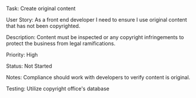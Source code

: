 Task: Create original content

User Story: As a front end developer I need to ensure I use original content that has not been copyrighted.

Description: Content must be inspected or any copyright infringements to protect the business from legal ramifications.

Priority: High

Status: Not Started

Notes: Compliance should work with developers to verify content is original.

Testing: Utilize copyright office's database

